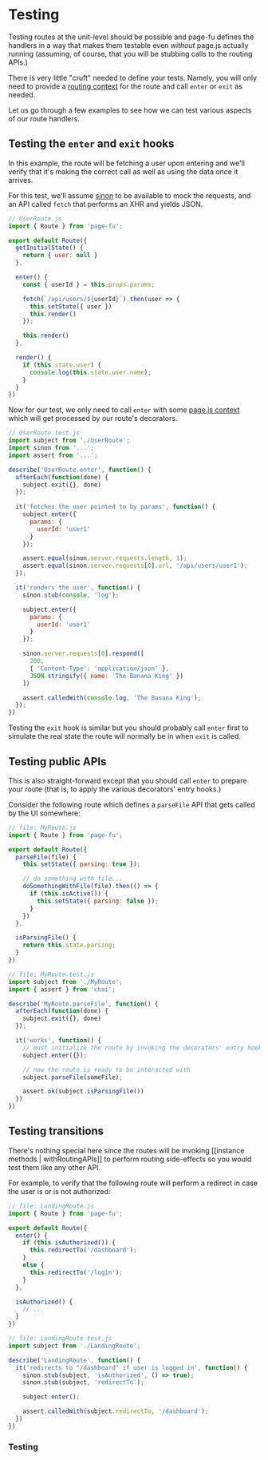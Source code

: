 # Testing

Testing routes at the unit-level should be possible and page-fu defines the
handlers in a way that makes them testable even _without_ page.js actually
running (assuming, of course, that you will be stubbing calls to the routing
APIs.)

There is very little "cruft" needed to define your tests. Namely, you will only
need to provide a [routing
context](https://visionmedia.github.io/page.js/#context) for the route and call
`enter` or `exit` as needed.

Let us go through a few examples to see how we can test various aspects of our
route handlers.

## Testing the `enter` and `exit` hooks

In this example, the route will be fetching a user upon entering and we'll
verify that it's making the correct call as well as using the data once it
arrives.

For this test, we'll assume [sinon](http://sinonjs.org/) to be available to
mock the requests, and an API called `fetch` that performs an XHR and yields
JSON.

```javascript
// UserRoute.js
import { Route } from 'page-fu';

export default Route({
  getInitialState() {
    return { user: null }
  },

  enter() {
    const { userId } = this.props.params;

    fetch(`/api/users/${userId}`).then(user => {
      this.setState({ user })
      this.render()
    });

    this.render()
  },

  render() {
    if (this.state.user) {
      console.log(this.state.user.name);     
    }
  }
})
```

Now for our test, we only need to call `enter` with some [page.js
context](https://visionmedia.github.io/page.js/#context) which will get
processed by our route's decorators.

```javascript
// UserRoute.test.js
import subject from './UserRoute';
import sinon from '...';
import assert from '...';

describe('UserRoute.enter', function() {
  afterEach(function(done) {
    subject.exit({}, done)
  });
  
  it('fetches the user pointed to by params', function() {
    subject.enter({
      params: {
        userId: 'user1'
      }
    });

    assert.equal(sinon.server.requests.length, 1);
    assert.equal(sinon.server.requests[0].url, '/api/users/user1');
  });

  it('renders the user', function() {
    sinon.stub(console, 'log');

    subject.enter({
      params: {
        userId: 'user1'
      }
    });

    sinon.server.requests[0].respond([
      200,
      { 'Content-Type': 'application/json' },
      JSON.stringify({ name: 'The Banana King' })
    ])

    assert.calledWith(console.log, 'The Banana King');
  });
})
```

Testing the `exit` hook is similar but you should probably call `enter` first
to simulate the real state the route will normally be in when `exit` is called.

## Testing public APIs

This is also straight-forward except that you should call `enter` to prepare
your route (that is, to apply the various decorators' entry hooks.)

Consider the following route which defines a `parseFile` API that gets called
by the UI somewhere:

```javascript
// file: MyRoute.js
import { Route } from 'page-fu';

export default Route({
  parseFile(file) {
    this.setState({ parsing: true });

    // do something with file...
    doSomethingWithFile(file).then(() => {
      if (this.isActive()) {
        this.setState({ parsing: false });
      }
    })
  },

  isParsingFile() {
    return this.state.parsing;
  }
})
```

```javascript
// file: MyRoute.test.js
import subject from './MyRoute';
import { assert } from 'chai';

describe('MyRoute.parseFile', function() {
  afterEach(function(done) {
    subject.exit({}, done)
  });

  it('works', function() {
    // must initialize the route by invoking the decorators' entry hooks
    subject.enter({});

    // now the route is ready to be interacted with
    subject.parseFile(someFile);

    assert.ok(subject.isParsingFile())
  })
})
```

## Testing transitions

There's nothing special here since the routes will be invoking [[instance
methods | withRoutingAPIs]] to perform routing side-effects so you would
test them like any other API.

For example, to verify that the following route will perform a redirect in case
the user is or is not authorized:

```javascript
// file: LandingRoute.js
import { Route } from 'page-fu';

export default Route({
  enter() {
    if (this.isAuthorized()) {
      this.redirectTo('/dashboard');
    }
    else {
      this.redirectTo('/login');
    }
  },

  isAuthorized() {
    // ...
  }
})

// file: LandingRoute.test.js
import subject from './LandingRoute';

describe('LandingRoute', function() {
  it('redirects to "/dashboard" if user is logged in', function() {
    sinon.stub(subject, 'isAuthorized', () => true);
    sinon.stub(subject, 'redirectTo');

    subject.enter();

    assert.calledWith(subject.redirectTo, '/dashboard');
  })
})
```

### Testing